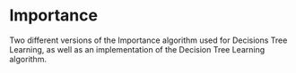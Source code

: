 # Importance
Two different versions of the Importance algorithm used for Decisions Tree Learning, as well as an implementation of the Decision Tree Learning algorithm.
